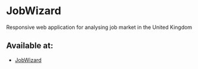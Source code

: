 # JobWizard

Responsive web application for analysing job market in the United Kingdom

## Available at:

* [JobWizard](http://job-wizard.herokuapp.com)

